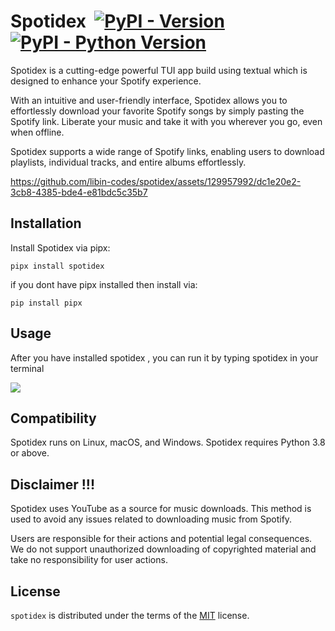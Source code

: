 # Spotidex ‎ [![PyPI - Version](https://img.shields.io/pypi/v/spotidex.svg)](https://pypi.org/project/spotidex) [![PyPI - Python Version](https://img.shields.io/pypi/pyversions/spotidex.svg)](https://pypi.org/project/spotidex)


Spotidex is a cutting-edge powerful TUI app build using textual which is designed to enhance your Spotify experience. 

With an intuitive and user-friendly interface, Spotidex allows you to effortlessly download your favorite Spotify songs by simply pasting the Spotify link. Liberate your music and take it with you wherever you go, even when offline.

Spotidex supports a wide range of Spotify links, enabling 
users to download playlists, individual tracks, and entire albums effortlessly.

https://github.com/libin-codes/spotidex/assets/129957992/dc1e20e2-3cb8-4385-bde4-e81bdc5c35b7

## Installation

Install Spotidex via pipx:

```console
pipx install spotidex
```

if you dont have pipx installed then install via: 

```console
pip install pipx
```

## Usage

After you have installed spotidex , you can run it by typing spotidex in your terminal 

![](https://github.com/libin-codes/spotidex/assets/129957992/40102e8a-6369-455d-95c6-4d7a53ffbcd4)


## Compatibility

Spotidex runs on Linux, macOS, and Windows. Spotidex requires Python 3.8 or above.

## Disclaimer !!!

Spotidex uses YouTube as a source for music downloads. This method is used to avoid any issues related to downloading music from Spotify.

Users are responsible for their actions and potential legal consequences. We do not support unauthorized downloading of copyrighted material and take no responsibility for user actions.

## License

`spotidex` is distributed under the terms of the [MIT](https://spdx.org/licenses/MIT.html) license.
